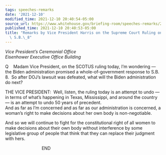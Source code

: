 ```yaml
---
tags: speeches-remarks
date: '2021-12-10'
modified_time: 2021-12-10 20:40:54-05:00
source_url: https://www.whitehouse.gov/briefing-room/speeches-remarks/2021/12/10/remarks-by-vice-president-harris-on-the-supreme-court-ruling-on-texas-law-s-b-8/
published_time: 2021-12-10 20:40:53-05:00
title: "Remarks by Vice President Harris on the Supreme Court Ruling on Texas Law\
  \ S.B.\_8"
---
```

 
*Vice President’s Ceremonial Office  
Eisenhower Executive Office Building*

Q    Madam Vice President, on the SCOTUS ruling today, I’m wondering —
the Biden administration promised a whole-of-government response to S.B.
8.  So after DOJ’s lawsuit was defeated, what will the Biden
administration do next?  
  
THE VICE PRESIDENT:  Well, listen, the ruling today is an attempt to
undo — in terms of what’s happening in Texas, Mississippi, and around
the country — is an attempt to undo 50 years of precedent.    
And as far as I’m concerned and as far as our administration is
concerned, a woman’s right to make decisions about her own body is
non-negotiable.   
  
And so we will continue to fight for the constitutional right of all
women to make decisions about their own body without interference by
some legislative group of people that think that they can replace their
judgment with hers.  
  
                              END
